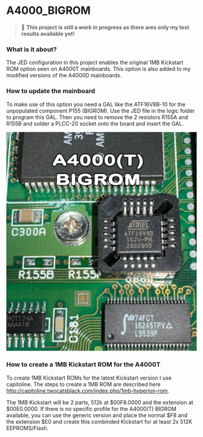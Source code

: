 # A4000_BIGROM
>:red_circle:  **This project is still a work in progress as there ares only my test results available yet!**

### What is it about?
The JED configuration in this project enables the original 1MB Kickstart ROM option seen on A4000T mainboards.
This option is also added to my modified versions of the A4000D mainboards.

### How to update the mainboard

To make use of this option you need a GAL like the ATF16V8B-10 for the unpopulated component P155 (BIGROM).
Use the JED file in the logic folder to program this GAL.
Then you need to remove the 2 resistors R155A and R155B and solder a PLCC-20 socket onto the board and insert the GAL.

![Amiga4000T_BIGROM](assets/Amiga4000T_BIGROM.jpg "Amiga4000T_BIGROM")

### How to create a 1MB Kickstart ROM for the A4000T

To create 1MB Kickstart ROMs for the latest Kickstart version I use capitoline. The steps to create a 1MB ROM are described here http://capitoline.twocatsblack.com/index.php/1mb-hyperion-rom.

The 1MB Kickstart will be 2 parts, 512k at $00F8.0000 and the extension at $00E0.0000.
If there is no specific profile for the A4000(T) BIGROM available, you can use the generic version and place the normal $F8 and the extension $E0 and create this combinded Kickstart for at least 2x 512K EEPROMS/Flash.
